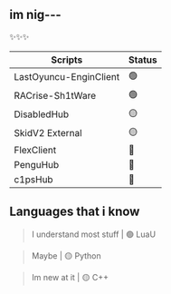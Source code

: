 ## im nig---

✨✨✨

| Scripts | Status 
| -------- | -------- 
| LastOyuncu-EnginClient | 🟢
| RACrise-Sh1tWare | 🟢 
| DisabledHub | 🟡
| SkidV2 External    | 🟡  
| FlexClient | 🔴
| PenguHub  | 🔴
| c1psHub | 🔴

## Languages that i know 

> I understand most stuff | 🟢 LuaU 

> Maybe | 🟡 Python 

> Im new at it | 🟡 C++ 
